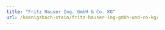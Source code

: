 ```yaml
---
title: "Fritz Hauser Ing. GmbH & Co. KG"
url: /koenigsbach-stein/fritz-hauser-ing-gmbh-und-co-kg/
---
```

